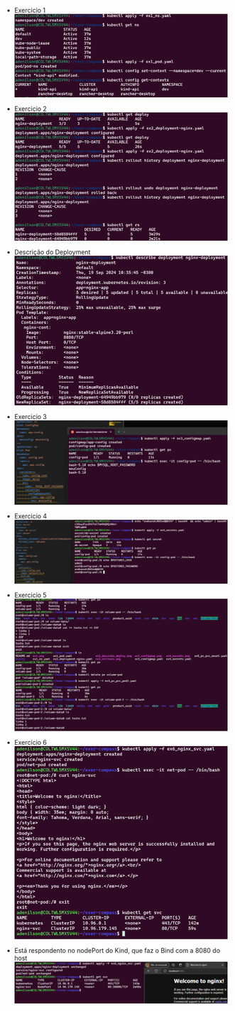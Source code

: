 - Exercicio 1
![Exercicio 1](./assets/ex1.png)

- Exercicio 2
![Exercicio2](./assets/ex2_rollback.png)
- Descrição do Deployment
![describeDeployment](./assets/ex2_describe_deploy.png)

- Exercicio 3 
![Exercicio 3](./assets/ex3_configmap.png)
- Exercicio 4
![Exercicio 4](./assets/ex4_secrets.png)
- Exercicio 5
![Exercicio 5 - comandos de PV](./assets/ex5_pv_pvc_.png)
- Exercício 6
![nginxClusterIP](/assets/ex6_nginx_svc.png)
- Está respondento no nodePort do Kind, que faz o Bind com a 8080 do host
![nginxNodePort](./ex6_nginx_nodeport.png)
